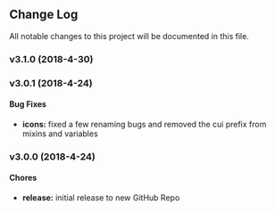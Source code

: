 ## Change Log
All notable changes to this project will be documented in this file.

### v3.1.0 (2018-4-30)



### v3.0.1 (2018-4-24)

#### Bug Fixes

* **icons:** fixed a few renaming bugs and removed the cui prefix from mixins and variables

### v3.0.0 (2018-4-24)

#### Chores

* **release:** initial release to new GitHub Repo
